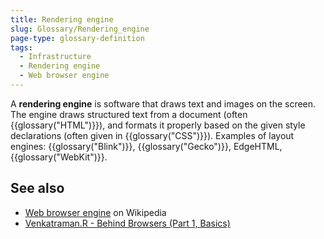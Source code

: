 ```yaml
---
title: Rendering engine
slug: Glossary/Rendering_engine
page-type: glossary-definition
tags:
  - Infrastructure
  - Rendering engine
  - Web browser engine
---
```


A **rendering engine** is software that draws text and images on the screen. The engine draws structured text from a document (often {{glossary("HTML")}}), and formats it properly based on the given style declarations (often given in {{glossary("CSS")}}). Examples of layout engines: {{glossary("Blink")}}, {{glossary("Gecko")}}, EdgeHTML, {{glossary("WebKit")}}.

## See also

- [Web browser engine](https://en.wikipedia.org/wiki/Web_browser_engine) on Wikipedia
- [Venkatraman.R - Behind Browsers (Part 1, Basics)](https://medium.com/@ramsunvtech/behind-browser-basics-part-1-b733e9f3c0e6)
